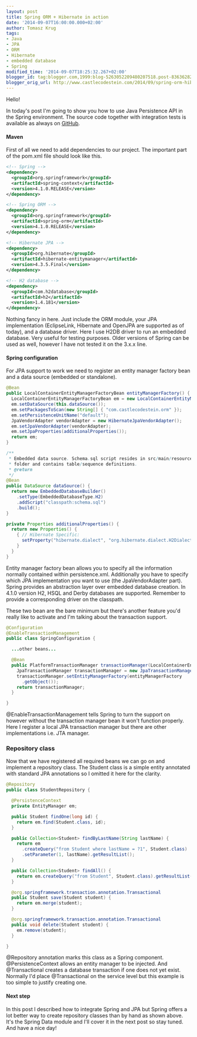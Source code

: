 ```yaml
---
layout: post
title: Spring ORM + Hibernate in action
date: '2014-09-07T16:00:00.000+02:00'
author: Tomasz Krug
tags:
- Java
- JPA
- ORM
- Hibernate
- embedded database
- Spring
modified_time: '2014-09-07T18:25:32.267+02:00'
blogger_id: tag:blogger.com,1999:blog-5263052209480207518.post-8363628273461559165
blogger_orig_url: http://www.castlecodestein.com/2014/09/spring-orm-hibernate-in-action.html
---
```


Hello!

In today's post I'm going to show you how to use Java Persistence API in the Spring environment. The source code together with integration tests is available as always on [GitHub](https://github.com/castlecodestein/spring-orm-jpa).

<!--more-->

#### Maven

First of all we need to add dependencies to our project. The important part of the pom.xml file should look like this.

```xml
<!-- Spring -->
<dependency>
  <groupId>org.springframework</groupId>
  <artifactId>spring-context</artifactId>
  <version>4.1.0.RELEASE</version>
</dependency>

<!-- Spring ORM -->
<dependency>
  <groupId>org.springframework</groupId>
  <artifactId>spring-orm</artifactId>
  <version>4.1.0.RELEASE</version>
</dependency>

<!-- Hibernate JPA -->
<dependency>   
  <groupId>org.hibernate</groupId>
  <artifactId>hibernate-entitymanager</artifactId>
  <version>4.3.5.Final</version>
</dependency>

<!-- H2 database -->
<dependency>
  <groupId>com.h2database</groupId>
  <artifactId>h2</artifactId>
  <version>1.4.181</version>
</dependency>
```

Nothing fancy in here. Just include the ORM module, your JPA implementation (EclipseLink, Hibernate and OpenJPA are supported as of today), and a database driver. Here I use H2DB driver to run an embedded database. Very useful for testing purposes. Older versions of Spring can be used as well, however I have not tested it on the 3.x.x line.

#### Spring configuration

For JPA support to work we need to register an entity manager factory bean and a data source (embedded or standalone).

```java
@Bean
public LocalContainerEntityManagerFactoryBean entityManagerFactory() {
  LocalContainerEntityManagerFactoryBean em = new LocalContainerEntityManagerFactoryBean();
  em.setDataSource(this.dataSource());
  em.setPackagesToScan(new String[] { "com.castlecodestein.orm" });
  em.setPersistenceUnitName("default");
  JpaVendorAdapter vendorAdapter = new HibernateJpaVendorAdapter();
  em.setJpaVendorAdapter(vendorAdapter);
  em.setJpaProperties(additionalProperties());
  return em;
}

/**
 * Embedded data source. Schema.sql script resides in src/main/resources
 * folder and contains table/sequence definitions.
 * @return
 */
@Bean
public DataSource dataSource() {
  return new EmbeddedDatabaseBuilder()
    .setType(EmbeddedDatabaseType.H2)
    .addScript("classpath:schema.sql")
    .build();
}

private Properties additionalProperties() {
  return new Properties() {
    { // Hibernate Specific:
      setProperty("hibernate.dialect", "org.hibernate.dialect.H2Dialect");
    }
  }
}
```

Entity manager factory bean allows you to specify all the information normally contained within persistence.xml. Additionally you have to specify which JPA implementation you want to use (the JpaVendorAdapter part). Spring provides an abstraction layer over embedded database creation. In 4.1.0 version H2, HSQL and Derby databases are supported. Remember to provide a corresponding driver on the classpath.

These two bean are the bare minimum but there's another feature you'd really like to activate and I'm talking about the transaction support.

```java
@Configuration
@EnableTransactionManagement
public class SpringConfiguration {

  ...other beans...

  @Bean
  public PlatformTransactionManager transactionManager(LocalContainerEntityManagerFactoryBean entityManagerFactory) {
    JpaTransactionManager transactionManager = new JpaTransactionManager();
    transactionManager.setEntityManagerFactory(entityManagerFactory
      .getObject());
    return transactionManager;
  }

}
```

@EnableTransactionManagement tells Spring to turn the support on however without the transaction manager bean it won't function properly. Here I register a local JPA transaction manager but there are other implementations i.e. JTA manager.

### Repository class

Now that we have registered all required beans we can go on and implement a repository class. The Student class is a simple entity annotated with standard JPA annotations so I omitted it here for the clarity.

```java
@Repository
public class StudentRepository {

  @PersistenceContext
  private EntityManager em;

  public Student findOne(long id) {
    return em.find(Student.class, id);
  }

  public Collection<Student> findByLastName(String lastName) {
    return em
      .createQuery("from Student where lastName = ?1", Student.class)
      .setParameter(1, lastName).getResultList();
  }

  public Collection<Student> findAll() {
    return em.createQuery("from Student", Student.class).getResultList();
  }

  @org.springframework.transaction.annotation.Transactional
  public Student save(Student student) {
    return em.merge(student);
  }

  @org.springframework.transaction.annotation.Transactional
  public void delete(Student student) {
    em.remove(student);
  }

}
```

@Repository annotation marks this class as a Spring component. @PersistenceContext allows an entity manager to be injected. And @Transactional creates a database transaction if one does not yet exist. Normally I'd place @Transactional on the service level but this example is too simple to justify creating one.

#### Next step

In this post I described how to integrate Spring and JPA but Spring offers a lot better way to create repository classes than by hand as shown above. It's the Spring Data module and I'll cover it in the next post so stay tuned.  And have a nice day!